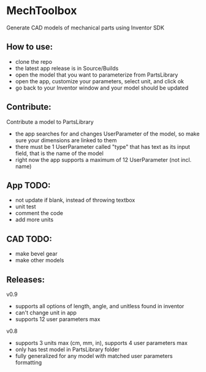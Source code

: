 # MechToolbox
Generate CAD models of mechanical parts using Inventor SDK

## How to use:
- clone the repo
- the latest app release is in Source/Builds
- open the model that you want to parameterize from PartsLibrary
- open the app, customize your parameters, select unit, and click ok
- go back to your Inventor window and your model should be updated

## Contribute:
Contribute a model to PartsLibrary
- the app searches for and changes UserParameter of the model, so make sure your dimensions are linked to them
- there must be 1 UserParameter called "type" that has text as its input field, that is the name of the model
- right now the app supports a maximum of 12 UserParameter (not incl. name) 

## App TODO:
- not update if blank, instead of throwing textbox
- unit test
- comment the code
- add more units

## CAD TODO:
- make bevel gear
- make other models

## Releases:
v0.9
- supports all options of length, angle, and unitless found in inventor
- can't change unit in app
- supports 12 user parameters max

v0.8
- supports 3 units max (cm, mm, in), supports 4 user parameters max
- only has test model in PartsLibrary folder
- fully generalized for any model with matched user parameters formatting